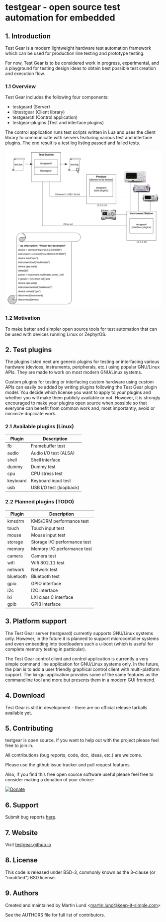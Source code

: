 # testgear - open source test automation for embedded

## 1. Introduction

Test Gear is a modern lightweight hardware test automation framework which can
be used for production line testing and prototype testing.

For now, Test Gear is to be considered work in progress, experimental, and a
playground for testing design ideas to obtain best possible test creation and
execution flow.


### 1.1 Overview

Test Gear includes the following four components:

 * testgeard (Server)
 * libtestgear (Client library)
 * testgearctl (Control application)
 * testgear-plugins (Test and interface plugins)

The control application runs test scripts written in Lua and uses the client
library to communicate with servers featuring various test and interface
plugins. The end result is a test log listing passed and failed tests.

![Test Gear Overview](profile/images/testgear-overview.png?raw=true)


### 1.2 Motivation

To make better and simpler open source tools for test automation that can be
used with devices running Linux or ZephyrOS.


## 2. Test plugins

The plugins listed next are generic plugins for testing or interfacing various
hardware (devices, instruments, peripherals, etc.) using popular GNU/Linux APIs.
They are made to work on most modern GNU/Linux systems.

Custom plugins for testing or interfacing custom hardware using custom APIs can
easily be added by writing plugins following the Test Gear plugin model. You
decide which license you want to apply to your plugins and whether you will make
them publicly available or not. However, it is strongly encouraged to make your
plugins open source when possible so that everyone can benefit from common work
and, most importantly, avoid or minimize duplicate work.


### 2.1 Available plugins (Linux)

| Plugin                     | Description                  |
|----------------------------|------------------------------|
| fb                         | Framebuffer test             |
| audio                      | Audio I/O test (ALSA)        |
| shell                      | Shell interface              |
| dummy                      | Dummy test                   |
| cpu                        | CPU stress test              |
| keyboard                   | Keyboard input test          |
| usb                        | USB I/O test (loopback)      |

### 2.2 Planned plugins (TODO)

| Plugin                     | Description                  |
|----------------------------|------------------------------|
| kmsdrm                     | KMS/DRM performance test     |
| touch                      | Touch input test             |
| mouse                      | Mouse input test             |
| storage                    | Storage I/O performance test |
| memory                     | Memory I/O performance test  |
| camera                     | Camera test                  |
| wifi                       | Wifi 802.11 test             |
| network                    | Network test                 |
| bluetooth                  | Bluetooth test               |
| gpio                       | GPIO interface               |
| i2c                        | I2C interface                |
| lxi                        | LXI class C interface        |
| gpib                       | GPIB interface               |


## 3. Platform support

The Test Gear server (testgeard) currently supports GNU/Linux systems only.
However, in the future it is planned to support microcontoller systems and even
embedding into bootloaders such a u-boot (which is useful for complete memory
        testing in particular).

The Test Gear control client and control application is currently a very simple
command line application for GNU/Linux systems only. In the future, the plan is
to add a user friendly graphical control client with multi-platform support. The
lxi-gui application provides some of the same features as the commandline tool
and more but presents them in a modern GUI frontend.


## 4. Download

Test Gear is still in development - there are no official release tarballs available yet.

## 5. Contributing

testgear is open source. If you want to help out with the project please feel
free to join in.

All contributions (bug reports, code, doc, ideas, etc.) are welcome.

Please use the github issue tracker and pull request features.

Also, if you find this free open source software useful please feel free to
consider making a donation of your choice:

[![Donate](images/Paypal.png)](https://www.paypal.me/lundmar)

## 6. Support

Submit bug reports [here](https://github.com/testgear/issues).

## 7. Website

Visit [testgear.github.io](https://testgear.github.io)


## 8. License

This code is released under BSD-3, commonly known as the 3-clause (or
"modified") BSD license.

## 9. Authors

Created and maintained by Martin Lund \<martin.lund@keep-it-simple.com>

See the AUTHORS file for full list of contributors.

